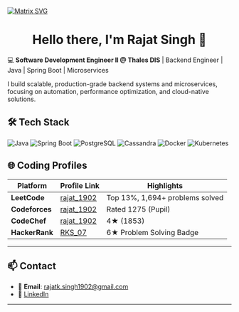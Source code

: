 [![Matrix SVG](https://raw.githubusercontent.com/rodrigograca31/rodrigograca31/master/matrix.svg)](https://www.youtube.com/channel/UCcSu42m7xhCumIKkKupnpRA) 
<p>
  <h1 align="center"><b>Hello there, I'm Rajat Singh 👋</b></h1>
</p>

💻 **Software Development Engineer II @ Thales DIS** | Backend Engineer | Java | Spring Boot | Microservices  

I build scalable, production-grade backend systems and microservices, focusing on automation, performance optimization, and cloud-native solutions.
## 🛠️ Tech Stack
![Java](https://img.shields.io/badge/Java-ED8B00?style=for-the-badge&logo=openjdk&logoColor=white)
![Spring Boot](https://img.shields.io/badge/Spring%20Boot-6DB33F?style=for-the-badge&logo=springboot&logoColor=white)
![PostgreSQL](https://img.shields.io/badge/PostgreSQL-336791?style=for-the-badge&logo=postgresql&logoColor=white)
![Cassandra](https://img.shields.io/badge/Cassandra-1287B1?style=for-the-badge&logo=apachecassandra&logoColor=white)
![Docker](https://img.shields.io/badge/Docker-2496ED?style=for-the-badge&logo=docker&logoColor=white)
![Kubernetes](https://img.shields.io/badge/Kubernetes-326CE5?style=for-the-badge&logo=kubernetes&logoColor=white)


## 🌐 Coding Profiles

| Platform       | Profile Link                                                   | Highlights                                 |
|---------------|---------------------------------------------------------------|-------------------------------------------|
| **LeetCode**   | [rajat_1902](https://leetcode.com/u/rajat_1902)               | Top 13%, 1,694+ problems solved          |
| **Codeforces** | [rajat_1902](https://codeforces.com/profile/rajat_1902)       | Rated 1275 (Pupil)                        |
| **CodeChef**   | [rajat_1902](https://www.codechef.com/users/rajat_1902)       | 4★ (1853)                                 |
| **HackerRank** | [RKS_07](https://www.hackerrank.com/RKS__07)                  | 6★ Problem Solving Badge                 |
---

## 📫 Contact
- 📧 **Email**: rajatk.singh1902@gmail.com  
- 💼 [LinkedIn](https://linkedin.com/in/rajat-kumar-singh-a816791a5)  

---


<!--
**Sunchit/Sunchit** is a ✨ _special_ ✨ repository because its `README.md` (this file) appears on your GitHub profile.

### Hi there <img src="https://github.com/TheDudeThatCode/TheDudeThatCode/raw/master/Assets/Hi.gif" style="max-width:100%;" width="29px"> 
Here are some ideas to get you started:

[![Coding Decoded's github activity graph](https://activity-graph.herokuapp.com/graph?username=Sunchit&theme=dracula)](https://github.com/Sunchit/Coding-Decoded)

- 🔭 I’m currently working on ...
- 🌱 I’m currently learning ...
- 👯 I’m looking to collaborate on ...
- 🤔 I’m looking for help with ...
- 💬 Ask me about ...
- 📫 How to reach me: ...
- 😄 Pronouns: ...
- ⚡ Fun fact: ...
-->
